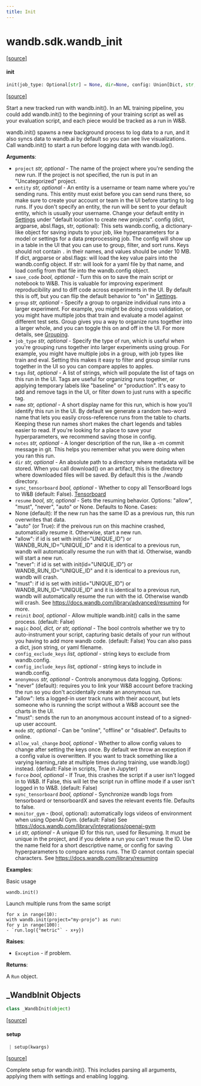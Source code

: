 ```yaml
---
title: Init
---
```


<a name="wandb.sdk.wandb_init"></a>
# wandb.sdk.wandb\_init

[[source]](https://github.com/wandb/client/blob/21787ccda9c60578fcf0c7f7b0d06c887b48a343/wandb/sdk/wandb_init.py#L4)

<a name="wandb.sdk.wandb_init.init"></a>
#### init

```python
init(job_type: Optional[str] = None, dir=None, config: Union[Dict, str, None] = None, project: Optional[str] = None, entity: Optional[str] = None, reinit: bool = None, tags: Optional[Sequence] = None, group: Optional[str] = None, name: Optional[str] = None, notes: Optional[str] = None, magic: Union[dict, str, bool] = None, config_exclude_keys=None, config_include_keys=None, anonymous: Optional[str] = None, mode: Optional[str] = None, allow_val_change: Optional[bool] = None, resume: Optional[Union[bool, str]] = None, force: Optional[bool] = None, tensorboard=None, sync_tensorboard=None, monitor_gym=None, save_code=None, id=None, settings: Union[Settings, Dict[str, Any], None] = None) -> Union[Run, Dummy]
```

[[source]](https://github.com/wandb/client/blob/21787ccda9c60578fcf0c7f7b0d06c887b48a343/wandb/sdk/wandb_init.py#L35)

Start a new tracked run with wandb.init(). In an ML training pipeline,
you could add wandb.init() to the beginning of your training script as well as
your evaluation script, and each piece would be tracked as a run in W&B.

wandb.init() spawns a new background process to log data to a run, and it
also syncs data to wandb.ai by default so you can see live visualizations.
Call wandb.init() to start a run before logging data with wandb.log().

**Arguments**:

- `project` _str, optional_ - The name of the project where you're sending
the new run. If the project is not specified, the run is put in an
"Uncategorized" project.
- `entity` _str, optional_ - An entity is a username or team name where
you're sending runs. This entity must exist before you can send runs
there, so make sure to create your account or team in the UI before
starting to log runs.
If you don't specify an entity, the run will be sent to your default
entity, which is usually your username. Change your default entity
in [Settings](wandb.ai/settings) under "default location to create
new projects".
config (dict, argparse, absl.flags, str, optional):
This sets wandb.config, a dictionary-like object for saving inputs
to your job, like hyperparameters for a model or settings for a data
preprocessing job. The config will show up in a table in the UI that
you can use to group, filter, and sort runs. Keys should not contain
`.` in their names, and values should be under 10 MB.
If dict, argparse or absl.flags: will load the key value pairs into
the wandb.config object.
If str: will look for a yaml file by that name, and load config from
that file into the wandb.config object.
- `save_code` _bool, optional_ - Turn this on to save the main script or
notebook to W&B. This is valuable for improving experiment
reproducibility and to diff code across experiments in the UI. By
default this is off, but you can flip the default behavior to "on"
in [Settings](wandb.ai/settings).
- `group` _str, optional_ - Specify a group to organize individual runs into
a larger experiment. For example, you might be doing cross
validation, or you might have multiple jobs that train and evaluate
a model against different test sets. Group gives you a way to
organize runs together into a larger whole, and you can toggle this
on and off in the UI. For more details, see
[Grouping](docs.wandb.com/library/grouping).
- `job_type` _str, optional_ - Specify the type of run, which is useful when
you're grouping runs together into larger experiments using group.
For example, you might have multiple jobs in a group, with job types
like train and eval. Setting this makes it easy to filter and group
similar runs together in the UI so you can compare apples to apples.
- `tags` _list, optional_ - A list of strings, which will populate the list
of tags on this run in the UI. Tags are useful for organizing runs
together, or applying temporary labels like "baseline" or
"production". It's easy to add and remove tags in the UI, or filter
down to just runs with a specific tag.
- `name` _str, optional_ - A short display name for this run, which is how
you'll identify this run in the UI. By default we generate a random
two-word name that lets you easily cross-reference runs from the
table to charts. Keeping these run names short makes the chart
legends and tables easier to read. If you're looking for a place to
save your hyperparameters, we recommend saving those in config.
- `notes` _str, optional_ - A longer description of the run, like a -m commit
message in git. This helps you remember what you were doing when you
ran this run.
- `dir` _str, optional_ - An absolute path to a directory where metadata will
be stored. When you call download() on an artifact, this is the
directory where downloaded files will be saved. By default this is
the ./wandb directory.
- `sync_tensorboard` _bool, optional_ - Whether to copy all TensorBoard logs
to W&B (default: False).
[Tensorboard](https://docs.wandb.com/integrations/tensorboard)
- `resume` _bool, str, optional_ - Sets the resuming behavior. Options:
"allow", "must", "never", "auto" or None. Defaults to None.
Cases:
- None (default): If the new run has the same ID as a previous run,
this run overwrites that data.
- "auto" (or True): if the preivous run on this machine crashed,
automatically resume it. Otherwise, start a new run.
- "allow": if id is set with init(id="UNIQUE_ID") or
WANDB_RUN_ID="UNIQUE_ID" and it is identical to a previous run,
wandb will automatically resume the run with that id. Otherwise,
wandb will start a new run.
- "never": if id is set with init(id="UNIQUE_ID") or
WANDB_RUN_ID="UNIQUE_ID" and it is identical to a previous run,
wandb will crash.
- "must": if id is set with init(id="UNIQUE_ID") or
WANDB_RUN_ID="UNIQUE_ID" and it is identical to a previous run,
wandb will automatically resume the run with the id. Otherwise
wandb will crash.
See https://docs.wandb.com/library/advanced/resuming for more.
- `reinit` _bool, optional_ - Allow multiple wandb.init() calls in the same
process. (default: False)
- `magic` _bool, dict, or str, optional_ - The bool controls whether we try to
auto-instrument your script, capturing basic details of your run
without you having to add more wandb code. (default: False)
You can also pass a dict, json string, or yaml filename.
- `config_exclude_keys` _list, optional_ - string keys to exclude from
wandb.config.
- `config_include_keys` _list, optional_ - string keys to include in
wandb.config.
- `anonymous` _str, optional_ - Controls anonymous data logging. Options:
- "never" (default): requires you to link your W&B account before
tracking the run so you don't accidentally create an anonymous
run.
- "allow": lets a logged-in user track runs with their account, but
lets someone who is running the script without a W&B account see
the charts in the UI.
- "must": sends the run to an anonymous account instead of to a
signed-up user account.
- `mode` _str, optional_ - Can be "online", "offline" or "disabled". Defaults to
online.
- `allow_val_change` _bool, optional_ - Whether to allow config values to
change after setting the keys once. By default we throw an exception
if a config value is overwritten. If you want to track something
like a varying learning_rate at multiple times during training, use
wandb.log() instead. (default: False in scripts, True in Jupyter)
- `force` _bool, optional_ - If True, this crashes the script if a user isn't
logged in to W&B. If False, this will let the script run in offline
mode if a user isn't logged in to W&B. (default: False)
- `sync_tensorboard` _bool, optional_ - Synchronize wandb logs from tensorboard or
tensorboardX and saves the relevant events file. Defaults to false.
- `monitor_gym` - (bool, optional): automatically logs videos of environment when
using OpenAI Gym. (default: False)
See https://docs.wandb.com/library/integrations/openai-gym
- `id` _str, optional_ - A unique ID for this run, used for Resuming. It must
be unique in the project, and if you delete a run you can't reuse
the ID. Use the name field for a short descriptive name, or config
for saving hyperparameters to compare across runs. The ID cannot
contain special characters.
See https://docs.wandb.com/library/resuming



**Examples**:

Basic usage
```
wandb.init()
```

Launch multiple runs from the same script
```
for x in range(10):
with wandb.init(project="my-projo") as run:
for y in range(100):
- `run.log({"metric"` - x+y})
```


**Raises**:

- `Exception` - if problem.


**Returns**:

A `Run` object.

<a name="wandb.sdk.wandb_init._WandbInit"></a>
## \_WandbInit Objects

```python
class _WandbInit(object)
```

[[source]](https://github.com/wandb/client/blob/21787ccda9c60578fcf0c7f7b0d06c887b48a343/wandb/sdk/wandb_init.py#L271)

<a name="wandb.sdk.wandb_init._WandbInit.setup"></a>
#### setup

```python
 | setup(kwargs)
```

[[source]](https://github.com/wandb/client/blob/21787ccda9c60578fcf0c7f7b0d06c887b48a343/wandb/sdk/wandb_init.py#L283)

Complete setup for wandb.init(). This includes parsing all arguments,
applying them with settings and enabling logging.

